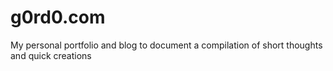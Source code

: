 # g0rd0.com

My personal portfolio and blog to document a compilation of short thoughts and quick creations
